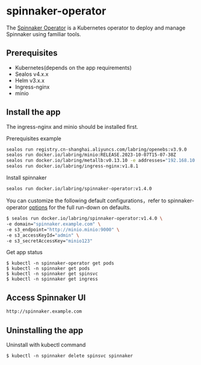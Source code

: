# spinnaker-operator

The [Spinnaker Operator](https://blog.armory.io/spinnaker-operator/) is a Kubernetes operator to deploy and manage Spinnaker using familiar tools.

## Prerequisites

- Kubernetes(depends on the app requirements)
- Sealos v4.x.x
- Helm v3.x.x
- Ingress-nginx
- minio

## Install the app

The ingress-nginx and minio should be installed first.

Prerequisites example

```bash
sealos run registry.cn-shanghai.aliyuncs.com/labring/openebs:v3.9.0
sealos run docker.io/labring/minio:RELEASE.2023-10-07T15-07-38Z
sealos run docker.io/labring/metallb:v0.13.10 -e addresses="192.168.10.100-192.168.10.110"
sealos run docker.io/labring/ingress-nginx:v1.8.1
```

Install spinnaker

```shell
sealos run docker.io/labring/spinnaker-operator:v1.4.0
```

You can customize the following default configurations，refer to spinnaker-operator [options](https://github.com/armory/spinnaker-operator/blob/master/doc/options.md) for the full run-down on defaults.

```bash
$ sealos run docker.io/labring/spinnaker-operator:v1.4.0 \
-e domain="spinnaker.example.com" \
-e s3_endpoint="http://minio.minio:9000" \
-e s3_accessKeyId="admin" \
-e s3_secretAccessKey="minio123"
```

Get app status

```shell
$ kubectl -n spinnaker-operator get pods
$ kubectl -n spinnaker get pods
$ kubectl -n spinnaker get spinsvc
$ kubectl -n spinnaker get ingress
```

## Access Spinnaker UI

```bash
http://spinnaker.example.com
```

## Uninstalling the app

Uninstall with kubectl command

```shell
$ kubectl -n spinnaker delete spinsvc spinnaker
```
